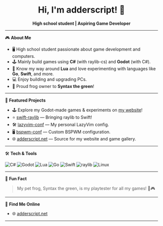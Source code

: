 <!-- Profile README for adderscript -->

<h1 align="center">Hi, I'm adderscript! 👋</h1>

<p align="center">
  <b>High school student | Aspiring Game Developer</b>
</p>

---

🎮 **About Me**

- 🖥️ High school student passionate about game development and computers.
- 🕹️ Mainly build games using **C#** (with raylib-cs) and **Godot** (with C#).
- 📝 Know my way around **Lua** and love experimenting with languages like **Go**, **Swift**, and more.
- 💻 Enjoy building and upgrading PCs.
- 🐸 Proud frog owner to <b>Syntax the green</b>!

---

🚀 **Featured Projects**

- 🕹️ Explore my Godot-made games & experiments on [my website](https://adderscript.net)!
- ⭐ [swift-raylib](https://github.com/adderscript/swift-raylib) — Bringing raylib to Swift!
- 🛠️ [lazyvim-conf](https://github.com/adderscript/lazyvim-conf) — My personal LazyVim config.
- 🖥️ [bspwm-conf](https://github.com/adderscript/bspwm-conf) — Custom BSPWM configuration.
- 🌐 [adderscript.net](https://github.com/adderscript/adderscript.net) — Source for my website and game gallery.

---

🛠️ **Tech & Tools**

![C#](https://img.shields.io/badge/C%23-239120?style=flat&logo=c-sharp&logoColor=white)
![Godot](https://img.shields.io/badge/Godot-478CBF?style=flat&logo=godot-engine&logoColor=white)
![Lua](https://img.shields.io/badge/Lua-2C2D72?style=flat&logo=lua&logoColor=white)
![Go](https://img.shields.io/badge/Go-00ADD8?style=flat&logo=go&logoColor=white)
![Swift](https://img.shields.io/badge/Swift-F05138?style=flat&logo=swift&logoColor=white)
![raylib](https://img.shields.io/badge/raylib-000000?style=flat)
![Linux](https://img.shields.io/badge/Linux-FCC624?style=flat&logo=linux&logoColor=black)

---

🐸 **Fun Fact**

> My pet frog, Syntax the green, is my playtester for all my games! 🐸🎮

---

📡 **Find Me Online**

- 🌐 [adderscript.net](https://adderscript.net)

---

<!--
Profile generated by GitHub Copilot for adderscript.
-->
